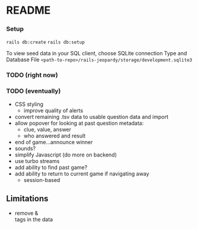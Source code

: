 # README

### Setup
`rails db:create`
`rails db:setup`

To view seed data in your SQL client, choose SQLite connection Type and Database File 
`<path-to-repo>/rails-jeopardy/storage/development.sqlite3`


### TODO (right now)


### TODO (eventually)
* CSS styling
  * improve quality of alerts
* convert remaining .tsv data to usable question data and import
* allow popover for looking at past question metadata:
  * clue, value, answer
  * who answered and result
* end of game...announce winner
* sounds?
* simplify Javascript (do more on backend)
* use turbo streams
* add ability to find past game?
* add ability to return to current game if navigating away
  * session-based


## Limitations
* remove <a> & </br> tags in the data